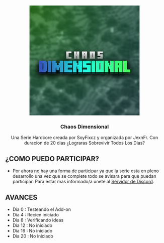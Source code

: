 <p align="center">
<img src="https://raw.githubusercontent.com/FixczGG/Chaos-Dimensional/main/pack_icon.png" alt="Addon Icon" width=350>
<h3 align="center">Chaos Dimensional</h3>
  
<p align="center">
Una Serie Hardcore creada por SoyFixcz y organizada por JexnFr. Con duracion de 20 dias ¿Lograras Sobrevivir Todos Los Dias?
<p align="center">

## ¿COMO PUEDO PARTICIPAR?
- Por ahora no hay una forma de participar ya que la serie esta en pleno desarrollo una vez que se complete todo se avisara para que puedan participar. Para estar mas informado/a unete al [Servidor de Discord](https://discord.gg/CDbvf2WhC8).

## AVANCES
- Dia 0 : Testeando el Add-on
- Dia 4 : Recien iniciado
- Dia 8 : Verificando ideas
- Dia 12 : No iniciado
- Dia 16 : No iniciado
- Dia 20 : No iniciado
